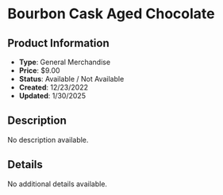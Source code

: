 # Bourbon Cask Aged Chocolate

## Product Information
- **Type**: General Merchandise
- **Price**: $9.00
- **Status**: Available / Not Available
- **Created**: 12/23/2022
- **Updated**: 1/30/2025

## Description
No description available.



## Details
No additional details available.
